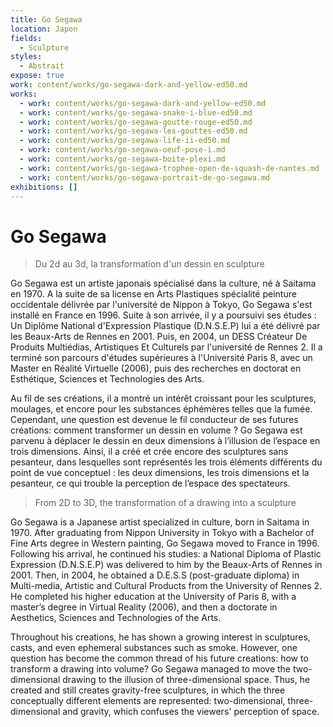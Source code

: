 ```yaml
---
title: Go Segawa
location: Japon
fields:
  - Sculpture
styles:
  - Abstrait
expose: true
work: content/works/go-segawa-dark-and-yellow-ed50.md
works:
  - work: content/works/go-segawa-dark-and-yellow-ed50.md
  - work: content/works/go-segawa-snake-i-blue-ed50.md
  - work: content/works/go-segawa-goutte-rouge-ed50.md
  - work: content/works/go-segawa-les-gouttes-ed50.md
  - work: content/works/go-segawa-life-ii-ed50.md
  - work: content/works/go-segawa-oeuf-pose-i.md
  - work: content/works/go-segawa-boite-plexi.md
  - work: content/works/go-segawa-trophee-open-de-squash-de-nantes.md
  - work: content/works/go-segawa-portrait-de-go-segawa.md
exhibitions: []
---
```


# Go Segawa

> Du 2d au 3d, la transformation d'un dessin en sculpture

Go Segawa est un artiste japonais spécialisé dans la culture, né à Saitama en 1970. A la suite de sa license en Arts Plastiques spécialité peinture occidentale délivrée par l'université de Nippon à Tokyo, Go Segawa s'est installé en France en 1996. Suite à son arrivée, il y a poursuivi ses études : Un Diplôme National d'Expression Plastique (D.N.S.E.P) lui a été délivré par les Beaux-Arts de Rennes en 2001. Puis, en 2004, un DESS Créateur De Produits Multiédias, Artistiques Et Culturels par l'université de Rennes 2. Il a terminé son parcours d'études supérieures à l'Université Paris 8, avec un Master en Réalité Virtuelle (2006), puis des recherches en doctorat en Esthétique, Sciences et Technologies des Arts.

Au fil de ses créations, il a montré un intérêt croissant pour les sculptures, moulages, et encore pour les substances éphémères telles que la fumée. Cependant, une question est devenue le fil conducteur de ses futures créations: comment transformer un dessin en volume ? Go Segawa est parvenu à déplacer le dessin en deux dimensions à l’illusion de l’espace en trois dimensions. Ainsi, il a créé et crée encore des sculptures sans pesanteur, dans lesquelles sont représentés les trois éléments différents du point de vue conceptuel : les deux dimensions, les trois dimensions et la pesanteur, ce qui trouble la perception de l’espace des spectateurs.

> From 2D to 3D, the transformation of a drawing into a sculpture

Go Segawa is a Japanese artist specialized in culture, born in Saitama in 1970. After graduating from Nippon University in Tokyo with a Bachelor of Fine Arts degree in Western painting, Go Segawa moved to France in 1996. Following his arrival, he continued his studies: a National Diploma of Plastic Expression (D.N.S.E.P) was delivered to him by the Beaux-Arts of Rennes in 2001. Then, in 2004, he obtained a D.E.S.S (post-graduate diploma) in Multi-media, Artistic and Cultural Products from the University of Rennes 2. He completed his higher education at the University of Paris 8, with a master’s degree in Virtual Reality (2006), and then a doctorate in Aesthetics, Sciences and Technologies of the Arts.

Throughout his creations, he has shown a growing interest in sculptures, casts, and even ephemeral substances such as smoke. However, one question has become the common thread of his future creations: how to transform a drawing into volume? Go Segawa managed to move the two-dimensional drawing to the illusion of three-dimensional space. Thus, he created and still creates gravity-free sculptures, in which the three conceptually different elements are represented: two-dimensional, three-dimensional and gravity, which confuses the viewers' perception of space.
